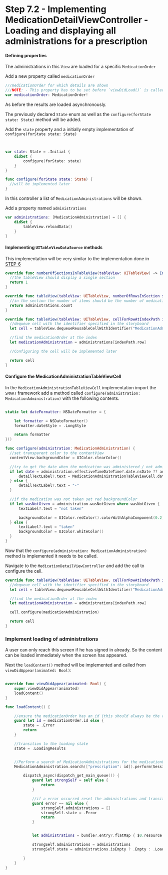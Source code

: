 # Step 7.2 - Implementing MedicationDetailViewController - Loading and displaying all administrations for a prescription


#### Defining properties

The administrations in this `View` are loaded for a specific `MedicationOrder`

Add a new property called `medicationOrder`
```swift
///medicationOrder for which details are shown
///NOTE: - This property has to be set before `viewDidLoad()` is called
var medicationOrder: MedicationOrder!
```

As before the results are loaded asynchronously.

The previously declared `State` enum as well as the `configure(forState state: State)` method will be added.

Add the `state` property and a initially empty implementation of `configure(forState state: State)`
```swift


var state: State = .Initial {
    didSet {
        configure(forState: state)
    }
}

func configure(forState state: State) {
  //will be implemented later
}
```

In this controller a list of `MedicationAdministrations` will be shown.

Add a property named `administrations`

```swift
var administrations: [MedicationAdministration] = [] {
    didSet {
        tableView.reloadData()
    }
}
```
#### Implementing `UITableViewDataSource` methods

This implementation will be very similar to the implementation done in [STEP-6](STEP6-4.md)

```swift
override func numberOfSectionsInTableView(tableView: UITableView) -> Int {
  //the tableView should display a single section
  return 1
}

override func tableView(tableView: UITableView, numberOfRowsInSection section: Int) -> Int {
  //in the section the number of items should be the number of medicationOrders
  return administrations.count
}

override func tableView(tableView: UITableView, cellForRowAtIndexPath indexPath: NSIndexPath) -> UITableViewCell {
  //dequeue cell with the identifier specified in the storyboard
  let cell = tableView.dequeueReusableCellWithIdentifier("MedicationAdministrationTableViewCell", forIndexPath: indexPath) as! MedicationAdministrationTableViewCell

  //find the medicationOrder at the index
  let medicationAdministration = administrations[indexPath.row]

  //Configuring the cell will be implemented later

  return cell
}
```

#### Configure the MedicationAdministrationTableViewCell
In the `MedicationAdministrationTableViewCell` implementation import the `SMART` framework
add a method called `configure(administration: MedicationAdministration)` with the following contents.

```swift

static let dateFormatter: NSDateFormatter = {

    let formatter = NSDateFormatter()
    formatter.dateStyle = .LongStyle

    return formatter
}()

func configure(administration: MedicationAdministration) {
  //set transparent color to the contentView
  contentView.backgroundColor = UIColor.clearColor()

  //try to get the date when the medication was administered / not administered
  if let date = administration.effectiveTimeDateTime?.date.nsDate ?? administration.effectiveTimePeriod?.start?.nsDate {
      detailTextLabel?.text = MedicationAdministrationTableViewCell.dateFormatter.stringFromDate(date)
  } else {
      detailTextLabel?.text = "-"
  }

  //if the medication was not taken set red backgroundColor
  if let wasNotGiven = administration.wasNotGiven where wasNotGiven {
      textLabel?.text = "not taken"

      backgroundColor = UIColor.redColor().colorWithAlphaComponent(0.2)
  } else {
      textLabel?.text = "taken"
      backgroundColor = UIColor.whiteColor()
  }
}
```

Now that the `configure(administration: MedicationAdministration)` method is implemented it needs to be called.

Navigate to the `MedicationDetailViewController` and add the call to configure the cell.

```swift
override func tableView(tableView: UITableView, cellForRowAtIndexPath indexPath: NSIndexPath) -> UITableViewCell {
  //dequeue cell with the identifier specified in the storyboard
  let cell = tableView.dequeueReusableCellWithIdentifier("MedicationAdministrationTableViewCell", forIndexPath: indexPath) as! MedicationAdministrationTableViewCell

  //find the medicationOrder at the index
  let medicationAdministration = administrations[indexPath.row]

  cell.configure(medicationAdministration)

  return cell
}
```

### Implement loading of administrations

A user can only reach this screen if he has signed in already.
So the content can be loaded immediately when the screen has appeared.

Next the `loadContent()` method will be implemented and called from `viewDidAppear(animated: Bool)`:
```swift

override func viewDidAppear(animated: Bool) {
    super.viewDidAppear(animated)
    loadContent()
}

func loadContent() {

    //ensure the medicationOrder has an id (this should always be the case)
    guard let id = medicationOrder.id else {
        state = .Error
        return
    }

    //transition to the loading state
    state = .LoadingResults


    //Perform a search of MedicationAdministrations for the medicationOrder
    MedicationAdministration.search(["prescription": id]).perform(SessionManager.shared.server) { [weak self](bundle, error) in

        dispatch_async(dispatch_get_main_queue()) {
            guard let strongSelf = self else {
                return
            }

            //if a error occurred reset the administrations and transition to the error state
            guard error == nil else {
                strongSelf.administrations = []
                strongSelf.state = .Error
                return
            }


            let administrations = bundle?.entry?.flatMap { $0.resource as? MedicationAdministration} ?? []

            strongSelf.administrations = administrations
            strongSelf.state = administrations.isEmpty ? .Empty : .Loaded

        }
    }
}

```
